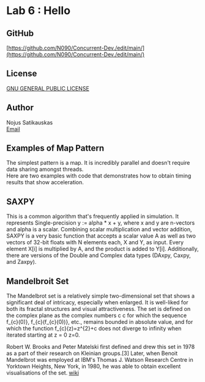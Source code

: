 # Lab 6 : Hello  

## GitHub
[https://github.com/N090/Concurrent-Dev./edit/main/](https://github.com/N090/Concurrent-Dev./edit/main/)
  
## License
[GNU GENERAL PUBLIC LICENSE](https://github.com/N090/Concurrent-Dev./blob/main/LICENSE)  

## Author  
Nojus Satikauskas  
[Email](C00261186@setu.ie)  

## Examples of Map Pattern  
The simplest pattern is a map. It is incredibly parallel and doesn't require data sharing amongst threads.  
Here are two examples with code that demonstrates how to obtain timing results that show acceleration.  

## SAXPY    
This is a common algorithm that's frequently applied in simulation. It represents Single-precision y := alpha * x + y, where x and y are n-vectors and alpha is a scalar. Combining scalar multiplication and vector addition, SAXPY is a very basic function that accepts a scalar value A as well as two vectors of 32-bit floats with N elements each, X and Y, as input. Every element X[i] is multiplied by A, and the product is added to Y[i]. Additionally, there are versions of the Double and Complex data types (DAxpy, Caxpy, and Zaxpy).

## Mandelbroit Set
The Mandelbrot set is a relatively simple two-dimensional set that shows a significant deal of intricacy, especially when enlarged. It is well-liked for both its fractal structures and visual attractiveness. The set is defined on the complex plane as the complex numbers c c for which the sequence f_{c}(0)}, f_{c}(f_{c}(0))}, etc., remains bounded in absolute value, and for which the function f_{c}(z)=z^{2}+c does not diverge to infinity when iterated starting at z = 0 z=0.

Robert W. Brooks and Peter Matelski first defined and drew this set in 1978 as a part of their research on Kleinian groups.[3] Later, when Benoit Mandelbrot was employed at IBM's Thomas J. Watson Research Centre in Yorktown Heights, New York, in 1980, he was able to obtain excellent visualisations of the set. [wiki](https://en.wikipedia.org/wiki/Mandelbrot_set)